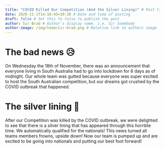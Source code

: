 ```yaml
---
title: "COVID Killed Our Competition (And the Silver Lining)" # Post title. URL of post is filename.
date: 2020-11-1T14:18:45+10:30 # Date and time of posting
draft: false # Set this to false to publish the post
author: Sir Brad # Author's display name. i.e. Sir Somebody
author-image: /img/team/sir-brad.png # Relative link to authors image
---
```


# The bad news 😥
On Wednesday the 18th of November, there was an announcement that everyone living in South Australia had to go into lockdown for 6 days as of midnight. Our whole team was gutted because everyone was super excited to host the South Australian competition, but our dreams got crushed by the COVID outbreak that happened.

# The silver lining 🥳
After our Competition was killed by the COVID outbreak, we were delighted to see that there is a silver lining that has appeared through this horrible time. We automatically qualified for the nationals! This news turned all teams members frowns, upside down! Now our team is pumped up and are excited to be going into nationals and putting our best foot forward!
